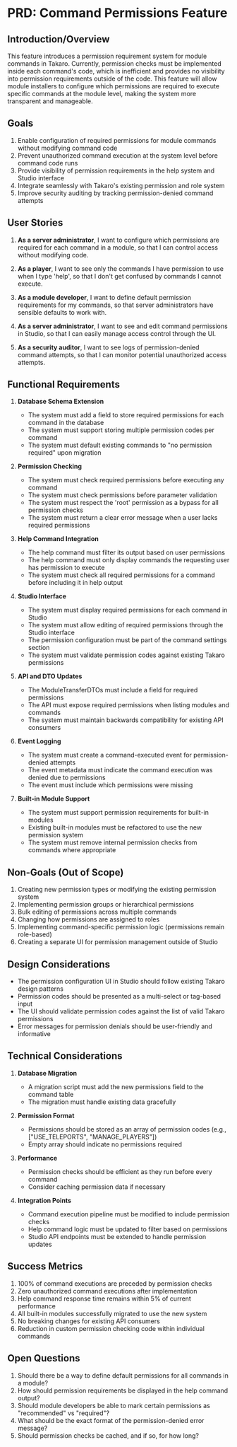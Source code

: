 # PRD: Command Permissions Feature

## Introduction/Overview

This feature introduces a permission requirement system for module commands in Takaro. Currently, permission checks must be implemented inside each command's code, which is inefficient and provides no visibility into permission requirements outside of the code. This feature will allow module installers to configure which permissions are required to execute specific commands at the module level, making the system more transparent and manageable.

## Goals

1. Enable configuration of required permissions for module commands without modifying command code
2. Prevent unauthorized command execution at the system level before command code runs
3. Provide visibility of permission requirements in the help system and Studio interface
4. Integrate seamlessly with Takaro's existing permission and role system
5. Improve security auditing by tracking permission-denied command attempts

## User Stories

1. **As a server administrator**, I want to configure which permissions are required for each command in a module, so that I can control access without modifying code.

2. **As a player**, I want to see only the commands I have permission to use when I type 'help', so that I don't get confused by commands I cannot execute.

3. **As a module developer**, I want to define default permission requirements for my commands, so that server administrators have sensible defaults to work with.

4. **As a server administrator**, I want to see and edit command permissions in Studio, so that I can easily manage access control through the UI.

5. **As a security auditor**, I want to see logs of permission-denied command attempts, so that I can monitor potential unauthorized access attempts.

## Functional Requirements

1. **Database Schema Extension**
   - The system must add a field to store required permissions for each command in the database
   - The system must support storing multiple permission codes per command
   - The system must default existing commands to "no permission required" upon migration

2. **Permission Checking**
   - The system must check required permissions before executing any command
   - The system must check permissions before parameter validation
   - The system must respect the 'root' permission as a bypass for all permission checks
   - The system must return a clear error message when a user lacks required permissions

3. **Help Command Integration**
   - The help command must filter its output based on user permissions
   - The help command must only display commands the requesting user has permission to execute
   - The system must check all required permissions for a command before including it in help output

4. **Studio Interface**
   - The system must display required permissions for each command in Studio
   - The system must allow editing of required permissions through the Studio interface
   - The permission configuration must be part of the command settings section
   - The system must validate permission codes against existing Takaro permissions

5. **API and DTO Updates**
   - The ModuleTransferDTOs must include a field for required permissions
   - The API must expose required permissions when listing modules and commands
   - The system must maintain backwards compatibility for existing API consumers

6. **Event Logging**
   - The system must create a command-executed event for permission-denied attempts
   - The event metadata must indicate the command execution was denied due to permissions
   - The event must include which permissions were missing

7. **Built-in Module Support**
   - The system must support permission requirements for built-in modules
   - Existing built-in modules must be refactored to use the new permission system
   - The system must remove internal permission checks from commands where appropriate

## Non-Goals (Out of Scope)

1. Creating new permission types or modifying the existing permission system
2. Implementing permission groups or hierarchical permissions
3. Bulk editing of permissions across multiple commands
4. Changing how permissions are assigned to roles
5. Implementing command-specific permission logic (permissions remain role-based)
6. Creating a separate UI for permission management outside of Studio

## Design Considerations

- The permission configuration UI in Studio should follow existing Takaro design patterns
- Permission codes should be presented as a multi-select or tag-based input
- The UI should validate permission codes against the list of valid Takaro permissions
- Error messages for permission denials should be user-friendly and informative

## Technical Considerations

1. **Database Migration**
   - A migration script must add the new permissions field to the command table
   - The migration must handle existing data gracefully

2. **Permission Format**
   - Permissions should be stored as an array of permission codes (e.g., ["USE_TELEPORTS", "MANAGE_PLAYERS"])
   - Empty array should indicate no permissions required

3. **Performance**
   - Permission checks should be efficient as they run before every command
   - Consider caching permission data if necessary

4. **Integration Points**
   - Command execution pipeline must be modified to include permission checks
   - Help command logic must be updated to filter based on permissions
   - Studio API endpoints must be extended to handle permission updates

## Success Metrics

1. 100% of command executions are preceded by permission checks
2. Zero unauthorized command executions after implementation
3. Help command response time remains within 5% of current performance
4. All built-in modules successfully migrated to use the new system
5. No breaking changes for existing API consumers
6. Reduction in custom permission checking code within individual commands

## Open Questions

1. Should there be a way to define default permissions for all commands in a module?
2. How should permission requirements be displayed in the help command output?
3. Should module developers be able to mark certain permissions as "recommended" vs "required"?
4. What should be the exact format of the permission-denied error message?
5. Should permission checks be cached, and if so, for how long?